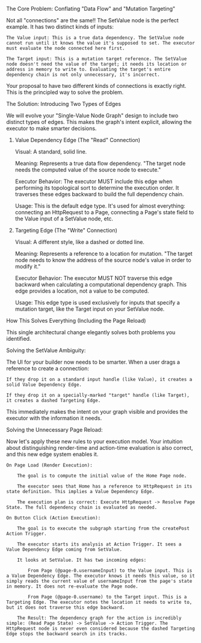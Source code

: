 The Core Problem: Conflating "Data Flow" and "Mutation Targeting"

Not all "connections" are the same!! The SetValue node is the perfect example. It has two distinct kinds of inputs:

    The Value input: This is a true data dependency. The SetValue node cannot run until it knows the value it's supposed to set. The executor must evaluate the node connected here first.

    The Target input: This is a mutation target reference. The SetValue node doesn't need the value of the target; it needs its location or address in memory to write to. Evaluating the target's entire dependency chain is not only unnecessary, it's incorrect.

Your proposal to have two different kinds of connections is exactly right. This is the principled way to solve the problem.

The Solution: Introducing Two Types of Edges

We will evolve your "Single-Value Node Graph" design to include two distinct types of edges. This makes the graph's intent explicit, allowing the executor to make smarter decisions.

1. Value Dependency Edge (The "Read" Connection)

    Visual: A standard, solid line.

    Meaning: Represents a true data flow dependency. "The target node needs the computed value of the source node to execute."

    Executor Behavior: The executor MUST include this edge when performing its topological sort to determine the execution order. It traverses these edges backward to build the full dependency chain.

    Usage: This is the default edge type. It's used for almost everything: connecting an HttpRequest to a Page, connecting a Page's state field to the Value input of a SetValue node, etc.

2. Targeting Edge (The "Write" Connection)

    Visual: A different style, like a dashed or dotted line.

    Meaning: Represents a reference to a location for mutation. "The target node needs to know the address of the source node's value in order to modify it."

    Executor Behavior: The executor MUST NOT traverse this edge backward when calculating a computational dependency graph. This edge provides a location, not a value to be computed.

    Usage: This edge type is used exclusively for inputs that specify a mutation target, like the Target input on your SetValue node.

How This Solves Everything (Including the Page Reload)

This single architectural change elegantly solves both problems you identified.

Solving the SetValue Ambiguity:

The UI for your builder now needs to be smarter. When a user drags a reference to create a connection:

    If they drop it on a standard input handle (like Value), it creates a solid Value Dependency Edge.

    If they drop it on a specially-marked "target" handle (like Target), it creates a dashed Targeting Edge.

This immediately makes the intent on your graph visible and provides the executor with the information it needs.

Solving the Unnecessary Page Reload:

Now let's apply these new rules to your execution model. Your intuition about distinguishing render-time and action-time evaluation is also correct, and this new edge system enables it.

    On Page Load (Render Execution):

        The goal is to compute the initial value of the Home Page node.

        The executor sees that Home has a reference to HttpRequest in its state definition. This implies a Value Dependency Edge.

        The execution plan is correct: Execute HttpRequest -> Resolve Page State. The full dependency chain is evaluated as needed.

    On Button Click (Action Execution):

        The goal is to execute the subgraph starting from the createPost Action Trigger.

        The executor starts its analysis at Action Trigger. It sees a Value Dependency Edge coming from SetValue.

        It looks at SetValue. It has two incoming edges:

            From Page (@page-0.usernameInput) to the Value input. This is a Value Dependency Edge. The executor knows it needs this value, so it simply reads the current value of usernameInput from the page's state in memory. It does not re-evaluate the Page node.

            From Page (@page-0.username) to the Target input. This is a Targeting Edge. The executor notes the location it needs to write to, but it does not traverse this edge backward.

        The Result: The dependency graph for the action is incredibly simple: (Read Page State) -> SetValue -> Action Trigger. The HttpRequest node is never even considered because the dashed Targeting Edge stops the backward search in its tracks.